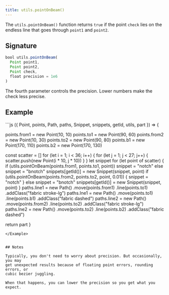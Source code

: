 ```yaml
---
title: utils.pointOnBeam()
---
```


The `utils.pointOnBeam()` function returns `true` if the point `check` lies on
the endless line that goes through `point1` and `point2`.


## Signature

```js
bool utils.pointOnBeam(
  Point point1, 
  Point point2, 
  Point check, 
  float precision = 1e6
)
```

The fourth parameter controls the precision. Lower numbers make the check less precise.

## Example

<Example caption="A Utils.pointOnBeam() example">
```js
({ Point, points, Path, paths, Snippet, snippets, getId, utils, part }) => {

  points.from1 = new Point(10, 10)
  points.to1 = new Point(90, 60)
  points.from2 = new Point(10, 30)
  points.to2 = new Point(90, 80)
  points.b1 = new Point(170, 110)
  points.b2 = new Point(170, 130)
  
  const scatter = []
  for (let i = 1; i < 36; i++) {
    for (let j = 1; j < 27; j++) {
      scatter.push(new Point(i * 10, j * 10))
    }
  }
  let snippet
  for (let point of scatter) {
    if (utils.pointOnBeam(points.from1, points.to1, point)) snippet = "notch"
    else snippet = "bnotch"
    snippets[getId()] = new Snippet(snippet, point)
    if (utils.pointOnBeam(points.from2, points.to2, point, 0.01)) {
      snippet = "notch"
    } else snippet = "bnotch"
    snippets[getId()] = new Snippet(snippet, point)
  }
  paths.line1 = new Path()
    .move(points.from1)
    .line(points.to1)
    .addClass("fabric stroke-lg")
  paths.lne1 = new Path()
    .move(points.to1)
    .line(points.b1)
    .addClass("fabric dashed")
  paths.line2 = new Path()
    .move(points.from2)
    .line(points.to2)
    .addClass("fabric stroke-lg")
  paths.lne2 = new Path()
    .move(points.to2)
    .line(points.b2)
    .addClass("fabric dashed")

  return part
}
```
</Example>


## Notes

Typically, you don't need to worry about precision. But occasionally, you may
get unexpected results because of floating point errors, rounding errors, or
cubic bezier juggling.

When that happens, you can lower the precision so you get what you expect.
